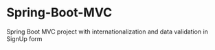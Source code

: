 # Spring-Boot-MVC
Spring Boot MVC project with internationalization and data validation in SignUp form
